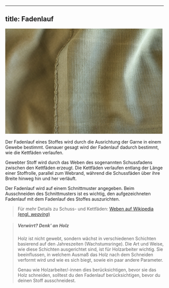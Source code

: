 ***

## title: Fadenlauf

![Der Fadenlauf verläuft parallel zum Webrand](fabric-grain.jpg)

Der Fadenlauf eines Stoffes wird durch die Ausrichtung der Garne in einem Gewebe bestimmt. Genauer gesagt wird der Fadenlauf dadurch bestimmt, wie die Kettfäden verlaufen.

Gewebter Stoff wird durch das Weben des sogenannten Schussfadens zwischen den Kettfäden erzeugt. Die Kettfäden verlaufen entlang der Länge einer Stoffrolle, parallel zum Webrand, während die Schussfäden über ihre Breite hinweg hin und her verläuft.

Der Fadenlauf wird auf einem Schnittmuster angegeben. Beim Ausschneiden des Schnittmusters ist es wichtig, den aufgezeichneten Fadenlauf mit dem Fadenlauf des Stoffes auszurichten.

> Für mehr Details zu Schuss- und Kettfäden: [Weben auf Wikipedia (engl. *weaving*)](http://en.wikipedia.org/wiki/Weaving)

> ##### Verwirrt? Denk' an Holz
>
> Holz ist nicht gewebt, sondern wächst in verschiedenen Schichten basierend auf den Jahreszeiten (Wachstumsringe). Die Art und Weise, wie diese Schichten ausgerichtet sind, ist für Holzarbeiter wichtig. Sie beeinflussen, in welchem Ausmaß das Holz nach dem Schneiden verformt wird und wie es sich biegt, sowie ein paar andere Parameter.
>
> Genau wie Holzarbeiter/-innen dies berücksichtigen, bevor sie das Holz schneiden, solltest du den Fadenlauf berücksichtigen, bevor du deinen Stoff ausschneidest.
